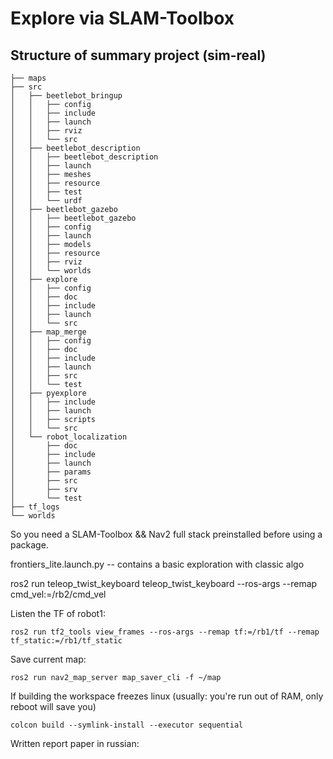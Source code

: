 # Explore via SLAM-Toolbox


## Structure of summary project (sim-real)
```
├── maps
├── src
│   ├── beetlebot_bringup
│   │   ├── config
│   │   ├── include
│   │   ├── launch
│   │   ├── rviz
│   │   └── src
│   ├── beetlebot_description
│   │   ├── beetlebot_description
│   │   ├── launch
│   │   ├── meshes
│   │   ├── resource
│   │   ├── test
│   │   └── urdf
│   ├── beetlebot_gazebo
│   │   ├── beetlebot_gazebo
│   │   ├── config
│   │   ├── launch
│   │   ├── models
│   │   ├── resource
│   │   ├── rviz
│   │   └── worlds
│   ├── explore
│   │   ├── config
│   │   ├── doc
│   │   ├── include
│   │   ├── launch
│   │   └── src
│   ├── map_merge
│   │   ├── config
│   │   ├── doc
│   │   ├── include
│   │   ├── launch
│   │   ├── src
│   │   └── test
│   ├── pyexplore
│   │   ├── include
│   │   ├── launch
│   │   ├── scripts
│   │   └── src
│   └── robot_localization
│       ├── doc
│       ├── include
│       ├── launch
│       ├── params
│       ├── src
│       ├── srv
│       └── test
├── tf_logs
└── worlds
```

So you need a SLAM-Toolbox && Nav2 full stack preinstalled before using a package.

frontiers_lite.launch.py -- contains a basic exploration with classic algo

ros2 run teleop_twist_keyboard teleop_twist_keyboard --ros-args --remap cmd_vel:=/rb2/cmd_vel

Listen the TF of robot1:
```
ros2 run tf2_tools view_frames --ros-args --remap tf:=/rb1/tf --remap tf_static:=/rb1/tf_static
```

Save current map:
```
ros2 run nav2_map_server map_saver_cli -f ~/map
```

If building the workspace freezes linux (usually: you're run out of RAM, only reboot will save you)
```
colcon build --symlink-install --executor sequential
```

Written report paper in russian:
